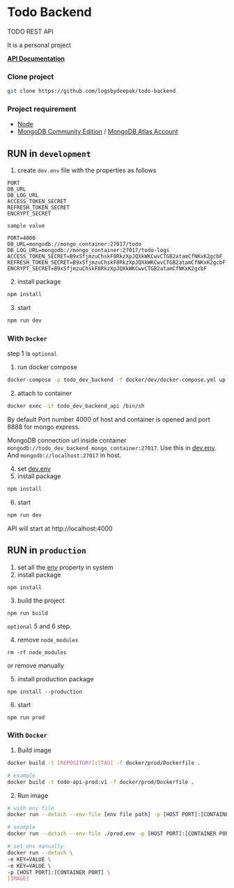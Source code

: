 # Todo Backend

TODO REST API

It is a personal project

**[API Documentation](docs/api.md)**

### Clone project

```bash
git clone https://github.com/logsbydeepak/todo-backend
```

### Project requirement

- [Node](https://nodejs.org/)
- [MongoDB Community Edition](https://docs.mongodb.com/manual/administration/install-community/) / [MongoDB Atlas Account](https://www.mongodb.com/atlas/database)

## RUN in `development`

1. create `dev.env` file with the properties as follows

```
PORT
DB_URL
DB_LOG_URL
ACCESS_TOKEN_SECRET
REFRESH_TOKEN_SECRET
ENCRYPT_SECRET
```

`sample value`

```
PORT=4000
DB_URL=mongodb://mongo_container:27017/todo
DB_LOG_URL=mongodb://mongo_container:27017/todo-logs
ACCESS_TOKEN_SECRET=B9xSfjmzuChskF8RkzXpJQXkWKCwvCTGB2atamCfNKxK2gcbF
REFRESH_TOKEN_SECRET=B9xSfjmzuChskF8RkzXpJQXkWKCwvCTGB2atamCfNKxK2gcbF
ENCRYPT_SECRET=B9xSfjmzuChskF8RkzXpJQXkWKCwvCTGB2atamCfNKxK2gcbF
```

2. install package

```bash
npm install
```

3. start

```bash
npm run dev
```

### With `Docker`

step 1 is `optional`

1. run docker compose

```bash
docker-compose -p todo_dev_backend -f docker/dev/docker-compose.yml up -d
```

2. attach to container

```bash
docker exec -it todo_dev_backend_api /bin/sh
```

By default Port number 4000 of host and container is opened and port 8888 for mongo express.

MongoDB connection url inside container `mongodb://todo_dev_backend_mongo_container:27017`. Use this in [dev.env](#run-in-development). And `mongodb://localhost:27017` in host.

4. set [dev.env](#run-in-development)
5. install package

```bash
npm install
```

6. start

```bash
npm run dev
```

API will start at http://localhost:4000

## RUN in `production`

1. set all the [env](#run-in-development) property in system
2. install package

```bin
npm install
```

3. build the project

```bin
npm run build
```

`optional` 5 and 6 step

4.  remove `node_modules`

```bin
rm -rf node_modules
```

or remove manually

5. install production package

```bin
npm install --production
```

6. start

```bin
npm run prod
```

### With `Docker`

1. Build image

```bash
docker build -t [REPOSITORY]:[TAG] -f docker/prod/Dockerfile .

# example
docker build -t todo-api-prod:v1 -f docker/prod/Dockerfile .
```

2. Run image

```bash
# with env file
docker run --detach --env-file [env file path] -p [HOST PORT]:[CONTAINER PORT] [IMAGE]

# example
docker run --detach --env-file ./prod.env -p [HOST PORT]:[CONTAINER PORT] todo-api-prod:v1

# set env manually
docker run --detach \
-e KEY=VALUE \
-e KEY=VALUE \
-p [HOST PORT]:[CONTAINER PORT] \
[IMAGE]
```
